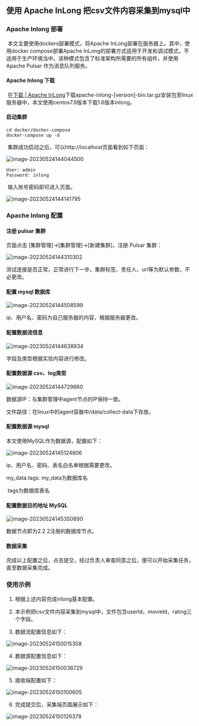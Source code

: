 ## 使用 Apache InLong 把csv文件内容采集到mysql中


### Apache Inlong 部署

​	本文主要使用dockers部署模式，将Apache InLong部署在服务器上。其中，使用docker compose部署Apache InLong的部署方式适用于开发和调试模式，不适用于生产环境当中。该种模式包含了标准架构所需要的所有组件，并使用Apache Pulsar 作为消息队列服务。

#### Apache Inlong 下载

​	在[下载 | Apache InLong](https://inlong.apache.org/zh-CN/download/)下载apache-inlong-[version]-bin.tar.gz安装包至linux服务器中，本文使用centos7.9版本下载1.6版本inlong。

#### 启动集群

```
cd docker/docker-compose
docker-compose up -d
```

​	集群成功启动之后，可以http://localhost页面看到如下页面：

![image-20230524144044500](./res/1.png)

```
User: admin
Password: inlong
```

​	输入账号密码即可进入页面。

![image-20230524144141795](./res/2.png)



### Apache Inlong 配置

#### 注册 pulsar 集群

​页面点击 [集群管理]->[集群管理]->[新建集群]，注册 Pulsar 集群：

![image-20230524144310302](./res/3.png)

​测试连接是否正常，正常进行下一步。集群标签、责任人、url等为默认参数，不必更改。

#### 配置 mysql 数据库

![image-20230524144508599](./res/4.png)

ip、用户名、密码为自己服务器的内容，根据服务器更改。

#### 配置数据流信息

![image-20230524144638934](./res/5.png)

​字段及类型根据实验内容进行修改。

#### 配置数据源 csv、log类型

![image-20230524144729660](./res/7.png)

数据源IP：与集群管理中agent节点的IP保持一致。

文件路径：在linux中的agent容器中/data/collect-data下存放。

#### 配置数据源 mysql

​本文使用MySQL作为数据源，配置如下：

![image-20230524145124806](./res/8.png)

ip、用户名、密码、表名白名单根据需要更改。

my_data.tags: my_data为数据库名

​							tags为数据库表名

#### 配置数据目的地址 MySQL

![image-20230524145350890](./res/9.png)

​数据节点即为2.2.2注册的数据库节点。

#### 数据采集

​完成以上配置之后，点击提交，经过负责人审查同意之后，便可以开始采集任务，直至数据采集完成。


### 使用示例

1. 根据上述内容完成inlong基本配置。

2. 本示例把csv文件内容采集到mysql中，文件包含userId，movieId，rating三个字段。

3. 数据流配置信息如下：

![image-20230524150015358](./res/6.png)

4. 数据源配置信息如下：

![image-20230524150036729](./res/7.png)

5. 接收端配置如下：

![image-20230524150100605](./res/9.png)

6. 完成提交后，采集端页面展示如下：

![image-20230524150126378](./res/10.png)